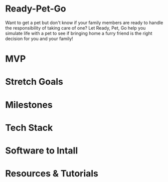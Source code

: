 # Ready-Pet-Go
Want to get a pet but don't know if your family members are ready to handle the responsibility of taking care of one? Let Ready, Pet, Go help you simulate life with a pet to see if bringing home a furry friend is the right decision for you and your family!

# MVP
# Stretch Goals
# Milestones
# Tech Stack
# Software to Intall
# Resources & Tutorials
